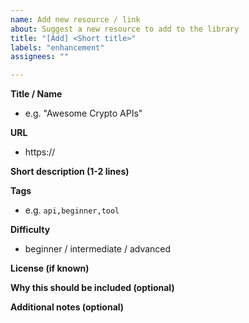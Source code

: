 ```yaml
---
name: Add new resource / link
about: Suggest a new resource to add to the library
title: "[Add] <Short title>"
labels: "enhancement"
assignees: ""

---
```


**Title / Name**
- e.g. "Awesome Crypto APIs"

**URL**
- https://

**Short description (1-2 lines)**

**Tags**
- e.g. `api,beginner,tool`

**Difficulty**
- beginner / intermediate / advanced

**License (if known)**

**Why this should be included (optional)**

**Additional notes (optional)**

